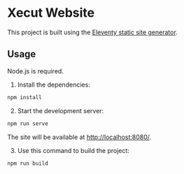 # Xecut Website

This project is built using the [Eleventy static site generator](https://www.11ty.dev/).

## Usage

Node.js is required.

1. Install the dependencies:
  ```bash
  npm install
  ```

2. Start the development server:
  ```bash
  npm run serve
  ```
  The site will be available at [http://localhost:8080/](http://localhost:8080/).

3. Use this command to build the project:
  ```bash
  npm run build
  ```
